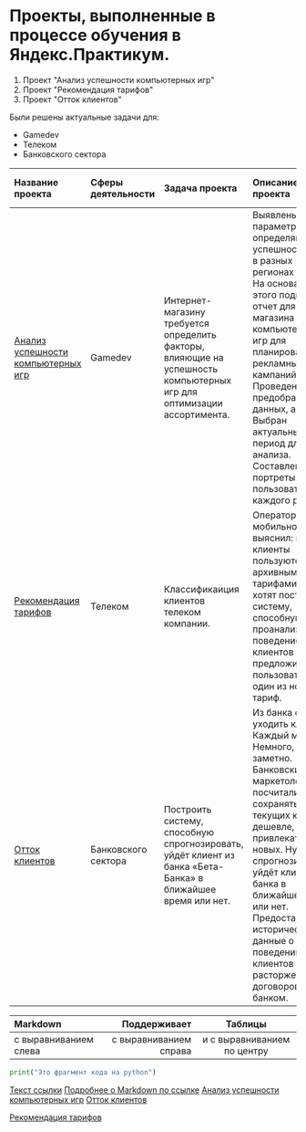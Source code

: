 # Проекты, выполненные в процессе обучения в Яндекс.Практикум.
1. Проект "Анализ успешности компьютерных игр"
2. Проект "Рекомендация тарифов"
3. Проект "Отток клиентов"


Были решены актуальные задачи для:
- Gamedev
- Телеком
- Банковского сектора

| Название проекта | Сферы деятельности | Задача проекта | Описание проекта | Ключевые слова проекта | 
|:--------------------|:--------------------|:--------------------|:--------------------|:--------------------|
| [Анализ успешности компьютерных игр](https://github.com/angelinaruleva/Yandex.Praktikum/tree/main/%D0%90%D0%BD%D0%B0%D0%BB%D0%B8%D0%B7%20%D1%83%D1%81%D0%BF%D0%B5%D1%88%D0%BD%D0%BE%D1%81%D1%82%D0%B8%20%D0%BA%D0%BE%D0%BC%D0%BF%D1%8C%D1%8E%D1%82%D0%B5%D1%80%D0%BD%D1%8B%D1%85%20%D0%B8%D0%B3%D1%80) | Gamedev | Интернет-магазину требуется определить факторы, влияющие на успешность компьютерных игр для оптимизации ассортимента. | Выявлены параметры, определяющие успешность игры в разных регионах мира. На основании этого подготовлен отчет для магазина компьютерных игр для планирования рекламных кампаний. Проведена предобработка данных, анализ. Выбран актуальный период для анализа. Составлены портреты пользователей каждого региона. | Pandas, Numpy, Matplotlib, Seaborn, Scipy | 
|[Рекомендация тарифов](https://github.com/angelinaruleva/Yandex.Praktikum/tree/main/%D0%A0%D0%B5%D0%BA%D0%BE%D0%BC%D0%B5%D0%BD%D0%B4%D0%B0%D1%86%D0%B8%D1%8F%20%D1%82%D0%B0%D1%80%D0%B8%D1%84%D0%BE%D0%B2) | Телеком | Классификаиция клиентов телеком компании. | Оператор мобильной связи выяснил: многие клиенты пользуются архивными тарифами. Они хотят построить систему, способную проанализировать поведение клиентов и предложить пользователям один из новых тариф. | Pandas, Numpy, Matplotlib, Seaborn, Scikit-Learn | 
| [Отток клиентов](https://github.com/angelinaruleva/Yandex.Praktikum/tree/main/%D0%9E%D1%82%D1%82%D0%BE%D0%BA%20%D0%BA%D0%BB%D0%B8%D0%B5%D0%BD%D1%82%D0%BE%D0%B2) | Банковского сектора | Построить систему, способную спрогнозировать, уйдёт клиент из банка «Бета-Банка» в ближайшее время или нет. | Из банка стали уходить клиенты. Каждый месяц. Немного, но заметно. Банковские маркетологи посчитали: сохранять текущих клиентов дешевле, чем привлекать новых. Нужно спрогнозировать, уйдёт клиент из банка в ближайшее время или нет. Предоставлены исторические данные о поведении клиентов и расторжении договоров с банком. | Pandas, Numpy, Matplotlib, Seaborn, Scikit-Learn | 



| Markdown | Поддерживает | Таблицы |
| :-------------------- | ---------------------: |:---------------------------:|
| с выравниванием слева | с выравниванием справа | и с выравниванием по центру |
```python
print("Это фрагмент кода на python")
```
[Текст ссылки](адрес://ссылки.здесь "Заголовок ссылки")
[Подробнее о Markdown по ссылке](https://daringfireball.net/projects/markdown/)
[Анализ успешности компьютерных игр](https://github.com/angelinaruleva/Yandex.Praktikum/tree/main/%D0%90%D0%BD%D0%B0%D0%BB%D0%B8%D0%B7%20%D1%83%D1%81%D0%BF%D0%B5%D1%88%D0%BD%D0%BE%D1%81%D1%82%D0%B8%20%D0%BA%D0%BE%D0%BC%D0%BF%D1%8C%D1%8E%D1%82%D0%B5%D1%80%D0%BD%D1%8B%D1%85%20%D0%B8%D0%B3%D1%80)
[Отток клиентов](https://github.com/angelinaruleva/Yandex.Praktikum/tree/main/%D0%9E%D1%82%D1%82%D0%BE%D0%BA%20%D0%BA%D0%BB%D0%B8%D0%B5%D0%BD%D1%82%D0%BE%D0%B2)

[Рекомендация тарифов](https://github.com/angelinaruleva/Yandex.Praktikum/tree/main/%D0%A0%D0%B5%D0%BA%D0%BE%D0%BC%D0%B5%D0%BD%D0%B4%D0%B0%D1%86%D0%B8%D1%8F%20%D1%82%D0%B0%D1%80%D0%B8%D1%84%D0%BE%D0%B2)
